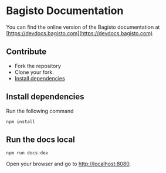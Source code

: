 # Bagisto Documentation

You can find the online version of the Bagisto documentation at [https://devdocs.bagisto.com](https://devdocs.bagisto.com)

## Contribute

- Fork the repository
- Clone your fork.
- [Install dependencies](#Install-dependencies)

## Install dependencies

Run the following command

```
npm install
```

## Run the docs local

```
npm run docs:dev
```

Open your browser and go to [http://localhost:8080](http://localhost:8080).